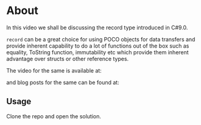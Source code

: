 # About

In this video we shall be discussing the record type introduced in C#9.0.

`record` can be a great choice for using POCO objects for data transfers and provide inherent capability to do a lot of functions out of the box such as equality, ToString function, immutability etc which provide them inherent advantage over structs or other reference types.

The video for the same is available at: 

and blog posts for the same can be found at: 



## Usage

Clone the repo and open the solution. 